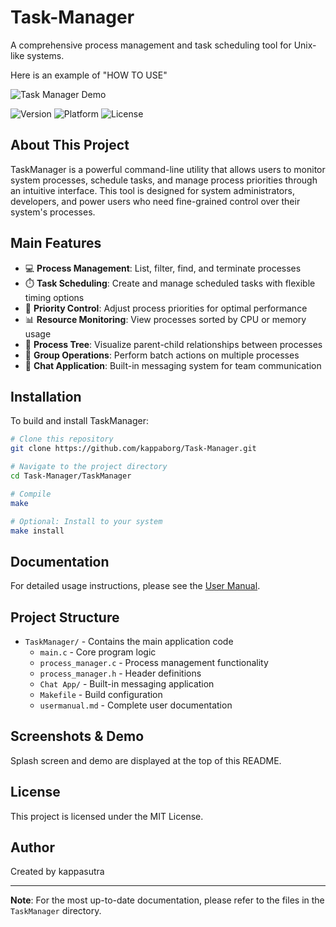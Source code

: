 # Task-Manager

A comprehensive process management and task scheduling tool for Unix-like systems.

Here is an example of "HOW TO USE"

![Task Manager Demo](TaskManager/assets/demo.gif)

![Version](https://img.shields.io/badge/version-2.1.3-blue)
![Platform](https://img.shields.io/badge/platform-Unix%20%7C%20macOS-lightgrey)
![License](https://img.shields.io/badge/license-MIT-green)

## About This Project

TaskManager is a powerful command-line utility that allows users to monitor system processes, schedule tasks, and manage process priorities through an intuitive interface. This tool is designed for system administrators, developers, and power users who need fine-grained control over their system's processes.

## Main Features

- 💻 **Process Management**: List, filter, find, and terminate processes
- ⏱️ **Task Scheduling**: Create and manage scheduled tasks with flexible timing options
- 🔄 **Priority Control**: Adjust process priorities for optimal performance
- 📊 **Resource Monitoring**: View processes sorted by CPU or memory usage
- 🌳 **Process Tree**: Visualize parent-child relationships between processes
- 👥 **Group Operations**: Perform batch actions on multiple processes
- 💬 **Chat Application**: Built-in messaging system for team communication

## Installation

To build and install TaskManager:

```bash
# Clone this repository
git clone https://github.com/kappaborg/Task-Manager.git

# Navigate to the project directory
cd Task-Manager/TaskManager

# Compile
make

# Optional: Install to your system
make install
```

## Documentation

For detailed usage instructions, please see the [User Manual](TaskManager/usermanual.md).

## Project Structure

- `TaskManager/` - Contains the main application code
  - `main.c` - Core program logic
  - `process_manager.c` - Process management functionality
  - `process_manager.h` - Header definitions
  - `Chat App/` - Built-in messaging application
  - `Makefile` - Build configuration
  - `usermanual.md` - Complete user documentation

## Screenshots & Demo

Splash screen and demo are displayed at the top of this README.

## License

This project is licensed under the MIT License.

## Author

Created by kappasutra

---

**Note**: For the most up-to-date documentation, please refer to the files in the `TaskManager` directory. 

